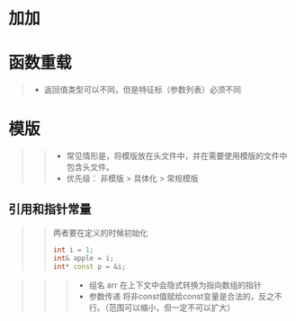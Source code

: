 # 加加
# 函数重载
>- 返回值类型可以不同，但是特征标（参数列表）必须不同

# 模版
>>- 常见情形是，将模版放在头文件中，并在需要使用模版的文件中包含头文件。
>>- 优先级： 非模版 > 具体化 > 常规模版
## 引用和指针常量  
>> 两者要在定义的时候初始化  
>> ```c++
>> int i = 1;
>> int& apple = i;  
>> int* const p = &i;
>> ```

>>>- 组名 arr 在上下文中会隐式转换为指向数组的指针
>>>- 参数传递 将非const值赋给const变量是合法的，反之不行。（范围可以缩小，但一定不可以扩大）
